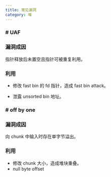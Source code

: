 ```yaml
---
title: 常见漏洞
category: 堆
---
```


### # UAF

### 漏洞成因

指针释放后未置空且指针可被重复利用。

### 利用

- 修改 fast bin 的 fd 指针，造成 fast bin attack。

- 泄露 unsorted bin 地址。

### # off by one

### 漏洞成因

向 chunk 中输入时存在单字节溢出。

### 利用

- 修改 chunk 大小，造成堆块重叠。
- null byte offset